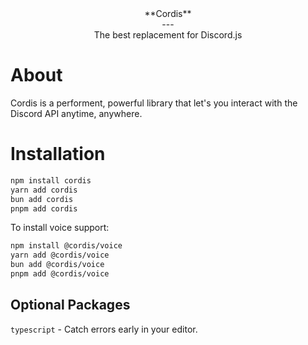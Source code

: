 <div align="center">
**Cordis**<br>
---<br>
The best replacement for Discord.js<br>
</div>

# About
Cordis is a performent, powerful library that let's you interact with the Discord API anytime, anywhere.

# Installation
```bash
npm install cordis
yarn add cordis
bun add cordis
pnpm add cordis
```

To install voice support:
```bash
npm install @cordis/voice
yarn add @cordis/voice
bun add @cordis/voice
pnpm add @cordis/voice
```

## Optional Packages
`typescript` - Catch errors early in your editor.
